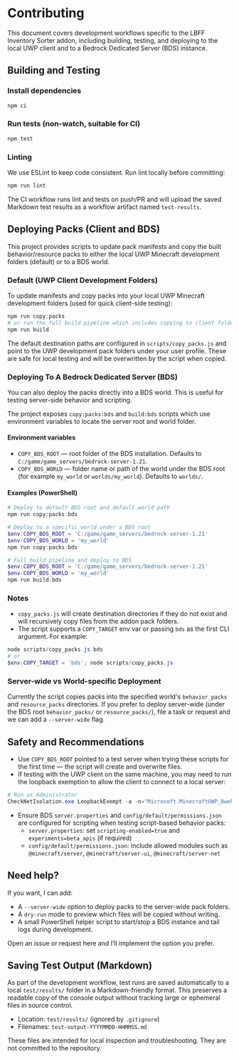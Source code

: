 # Contributing

This document covers development workflows specific to the LBFF Inventory Sorter addon, including building, testing, and deploying to the local UWP client and to a Bedrock Dedicated Server (BDS) instance.

## Building and Testing

### Install dependencies

```powershell
npm ci
```

### Run tests (non-watch, suitable for CI)

```powershell
npm test
```

### Linting

We use ESLint to keep code consistent. Run lint locally before committing:

```powershell
npm run lint
```

The CI workflow runs lint and tests on push/PR and will upload the saved Markdown test results as a workflow artifact named `test-results`.

## Deploying Packs (Client and BDS)

This project provides scripts to update pack manifests and copy the built behavior/resource packs to either the local UWP Minecraft development folders (default) or to a BDS world.

### Default (UWP Client Development Folders)

To update manifests and copy packs into your local UWP Minecraft development folders (used for quick client-side testing):

```powershell
npm run copy:packs
# or run the full build pipeline which includes copying to client folders
npm run build
```

The default destination paths are configured in `scripts/copy_packs.js` and point to the UWP development pack folders under your user profile. These are safe for local testing and will be overwritten by the script when copied.

### Deploying To A Bedrock Dedicated Server (BDS)

You can also deploy the packs directly into a BDS world. This is useful for testing server-side behavior and scripting.

The project exposes `copy:packs:bds` and `build:bds` scripts which use environment variables to locate the server root and world folder.

#### Environment variables

- `COPY_BDS_ROOT` — root folder of the BDS installation. Defaults to `C:/game/game_servers/bedrock-server-1.21`.
- `COPY_BDS_WORLD` — folder name or path of the world under the BDS root (for example `my_world` or `worlds/my_world`). Defaults to `worlds/`.

#### Examples (PowerShell)

```powershell
# Deploy to default BDS root and default world path
npm run copy:packs:bds

# Deploy to a specific world under a BDS root
$env:COPY_BDS_ROOT = 'C:/game/game_servers/bedrock-server-1.21'
$env:COPY_BDS_WORLD = 'my_world'
npm run copy:packs:bds

# Full build pipeline and deploy to BDS
$env:COPY_BDS_ROOT = 'C:/game/game_servers/bedrock-server-1.21'
$env:COPY_BDS_WORLD = 'my_world'
npm run build:bds
```

### Notes

- `copy_packs.js` will create destination directories if they do not exist and will recursively copy files from the addon pack folders.
- The script supports a `COPY_TARGET` env var or passing `bds` as the first CLI argument. For example:

```powershell
node scripts/copy_packs.js bds
# or
$env:COPY_TARGET = 'bds'; node scripts/copy_packs.js
```

### Server-wide vs World-specific Deployment

Currently the script copies packs into the specified world's `behavior_packs` and `resource_packs` directories. If you prefer to deploy server-wide (under the BDS root `behavior_packs/` or `resource_packs/`), file a task or request and we can add a `--server-wide` flag.

## Safety and Recommendations

- Use `COPY_BDS_ROOT` pointed to a test server when trying these scripts for the first time — the script will create and overwrite files.
- If testing with the UWP client on the same machine, you may need to run the loopback exemption to allow the client to connect to a local server:

```powershell
# Run as Administrator
CheckNetIsolation.exe LoopbackExempt -a -n="Microsoft.MinecraftUWP_8wekyb3d8bbwe"
```

- Ensure BDS `server.properties` and `config/default/permissions.json` are configured for scripting when testing script-based behavior packs:
  - `server.properties`: set `scripting-enabled=true` and `experiments=beta_apis` (if required)
  - `config/default/permissions.json`: include allowed modules such as `@minecraft/server`, `@minecraft/server-ui`, `@minecraft/server-net`

## Need help?

If you want, I can add:

- A `--server-wide` option to deploy packs to the server-wide pack folders.
- A `dry-run` mode to preview which files will be copied without writing.
- A small PowerShell helper script to start/stop a BDS instance and tail logs during development.

Open an issue or request here and I’ll implement the option you prefer.

## Saving Test Output (Markdown)

As part of the development workflow, test runs are saved automatically to a local `test/results/` folder in a Markdown-friendly format. This preserves a readable copy of the console output without tracking large or ephemeral files in source control.

- Location: `test/results/` (ignored by `.gitignore`)
- Filenames: `test-output-YYYYMMDD-HHMMSS.md`

These files are intended for local inspection and troubleshooting. They are not committed to the repository.
